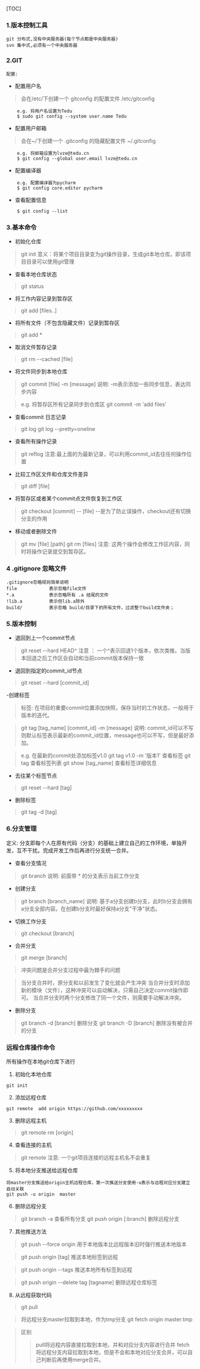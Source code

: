 [TOC]

### 1.版本控制工具
    git 分布式,没有中央服务器(每个节点都是中央服务器) 
    svn 集中式,必须有一个中央服务器

### 2.GIT
    配置:
    
- 配置用户名
> 会在/etc/下创建一个 gitconfig 的配置文件 
/etc/gitconfig
```
    e.g. 将用户名设置为Tedu
    $ sudo git config --system user.name Tedu
```   
- 配置用户邮箱
> 会在~/下创建一个 .gitconfig 的隐藏配置文件
~/.gitconfig 
```
    e.g. 将邮箱设置为lvze@tedu.cn
    $ git config --global user.email lvze@tedu.cn
```
- 配置编译器
```
    e.g. 配置编译器为pycharm
    $ git config core.editor pycharm
```
- 查看配置信息
```
    $ git config --list
```
    
### 3.基本命令
- 初始化仓库
>git init
意义：将某个项目目录变为git操作目录，生成git本地仓库。即该项目目录可以使用git管理

- 查看本地仓库状态
>git status

- 将工作内容记录到暂存区
>git add [files..]

- 将所有文件（不包含隐藏文件）记录到暂存区
>git add  *

- 取消文件暂存记录
>git rm --cached [file]

- 将文件同步到本地仓库
>git commit [file] -m [message]
说明: -m表示添加一些同步信息，表达同步内容

>e.g.  将暂存区所有记录同步到仓库区
git commit  -m 'add files'

- 查看commit 日志记录
>git log
git log --pretty=oneline

- 查看所有操作记录
>git reflog
注意:最上面的为最新记录，可以利用commit_id去往任何操作位置

- 比较工作区文件和仓库文件差异
>git diff [file]

- 将暂存区或者某个commit点文件恢复到工作区
>git checkout [commit] -- [file]
--是为了防止误操作，checkout还有切换分支的作用

- 移动或者删除文件
>git mv [file] [path]
git rm [files]
注意: 这两个操作会修改工作区内容，同时将操作记录提交到暂存区。

### 4 .gitignore 忽略文件
```
.gitignore忽略规则简单说明
file            表示忽略file文件
*.a             表示忽略所有 .a 结尾的文件
!lib.a          表示但lib.a除外
build/          表示忽略 build/目录下的所有文件，过滤整个build文件夹；
```

### 5.版本控制
- 退回到上一个commit节点
>git reset --hard HEAD^
注意 ： 一个^表示回退1个版本，依次类推。当版本回退之后工作区会自动和当前commit版本保持一致

- 退回到指定的commit_id节点
>git reset --hard [commit_id]


-创建标签
>标签: 在项目的重要commit位置添加快照，保存当时的工作状态，一般用于版本的迭代。

>git tag [tag_name] [commit_id] -m [message]
说明: commit_id可以不写则默认标签表示最新的commit_id位置，message也可以不写，但是最好添加。

>e.g. 在最新的commit处添加标签v1.0
git tag v1.0 -m '版本1'
查看标签
git tag 查看标签列表
git show [tag_name] 查看标签详细信息

- 去往某个标签节点
>git reset --hard [tag]

- 删除标签
>git tag -d [tag]

### 6.分支管理
定义: 分支即每个人在原有代码（分支）的基础上建立自己的工作环境，单独开发，互不干扰。完成开发工作后再进行分支统一合并。

- 查看分支情况
>git branch
说明: 前面带 * 的分支表示当前工作分支

- 创建分支
>git branch [branch_name]
说明: 基于a分支创建b分支，此时b分支会拥有a分支全部内容。在创建b分支时最好保持a分支"干净"状态。

- 切换工作分支
>git checkout [branch]

- 合并分支
>git merge [branch]

>冲突问题是合并分支过程中最为棘手的问题

>当分支合并时，原分支和以前发生了变化就会产生冲突
当合并分支时添加新的模块（文件），这种冲突可以自动解决，只需自己决定commit操作即可。
当合并分支时两个分支修改了同一个文件，则需要手动解决冲突。

- 删除分支
>git branch -d [branch] 删除分支
git branch -D [branch] 删除没有被合并的分支

### 远程仓库操作命令

所有操作在本地git仓库下进行

1. 初始化本地仓库
```
git init
```

2. 添加远程仓库

```
git remote  add origin https://github.com/xxxxxxxxx
```

3. 删除远程主机

>git remote rm [origin]

4. 查看连接的主机

>git remote
>注意: 一个git项目连接的远程主机名不会重复

5. 将本地分支推送给远程仓库

```
将master分支推送给origin主机远程仓库，第一次推送分支使用-u表示与远程对应分支建立自动关联
git push -u origin  master
```

6. 删除远程分支

> git branch -a  查看所有分支
> git push origin  [:branch]  删除远程分支

7. 其他推送方法

> git push --force origin  用于本地版本比远程版本旧时强行推送本地版本

> git push origin [tag]  推送本地标签到远程

> git push origin --tags  推送本地所有标签到远程

> git push origin --delete tag  [tagname]  删除远程仓库标签


8. 从远程获取代码

> git pull 

> 将远程分支master拉取到本地，作为tmp分支
> git fetch origin  master:tmp  

> 区别
>> pull将远程内容直接拉取到本地，并和对应分支内容进行合并
>> fetch将远程分支内容拉取到本地，但是不会和本地对应分支合并，可以自己判断后再使用merge合并。